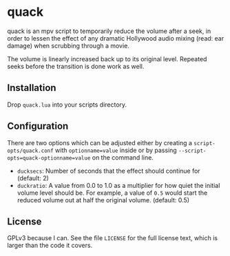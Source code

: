 quack
=====

quack is an mpv script to temporarily reduce the volume after a seek, in order to lessen the effect
of any dramatic Hollywood audio mixing (read: ear damage) when scrubbing through a movie.

The volume is linearly increased back up to its original level. Repeated seeks before the
transition is done work as well.


Installation
------------

Drop `quack.lua` into your scripts directory.


Configuration
-------------

There are two options which can be adjusted either by creating a `script-opts/quack.conf` with
`optionname=value` inside or by passing `--script-opts=quack-optionname=value` on the command line.

- `ducksecs`: Number of seconds that the effect should continue for (default: 2)
- `duckratio`: A value from 0.0 to 1.0 as a multiplier for how quiet the initial volume level
should be. For example, a value of `0.5` would start the reduced volume out at half the original
volume. (default: 0.5)


License
-------

GPLv3 because I can. See the file `LICENSE` for the full license text, which is larger than the
code it covers.
